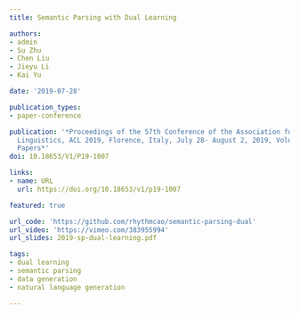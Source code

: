 ```yaml
---
title: Semantic Parsing with Dual Learning

authors:
- admin
- Su Zhu
- Chen Liu
- Jieyu Li
- Kai Yu

date: '2019-07-28'

publication_types:
- paper-conference

publication: '*Proceedings of the 57th Conference of the Association for Computational
  Linguistics, ACL 2019, Florence, Italy, July 28- August 2, 2019, Volume 1: Long
  Papers*'
doi: 10.18653/V1/P19-1007

links:
- name: URL
  url: https://doi.org/10.18653/v1/p19-1007

featured: true

url_code: 'https://github.com/rhythmcao/semantic-parsing-dual'
url_video: 'https://vimeo.com/383955994'
url_slides: 2019-sp-dual-learning.pdf

tags:
- dual learning
- semantic parsing
- data generation
- natural language generation

---
```

